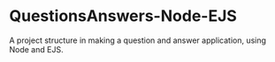 # QuestionsAnswers-Node-EJS
A project structure in making a question and answer application, using Node and EJS.
